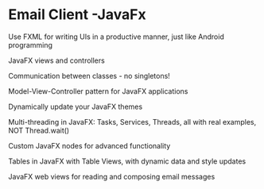 # Email Client -JavaFx

Use FXML for writing UIs in a productive manner, just like Android programming

JavaFX views and controllers

Communication between classes - no singletons!

Model-View-Controller pattern for JavaFX applications

Dynamically update your JavaFX themes

Multi-threading in JavaFX: Tasks, Services, Threads, all with real examples, NOT Thread.wait()

Custom JavaFX nodes for advanced functionality

Tables in JavaFX with Table Views, with dynamic data and style updates

JavaFX web views for reading and composing email messages
